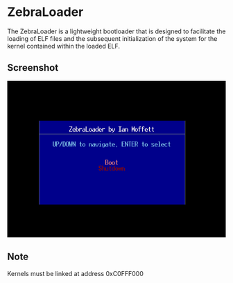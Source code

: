 # ZebraLoader

The ZebraLoader is a lightweight bootloader that is designed to facilitate the loading of ELF files and the subsequent initialization of the system for the kernel contained within the loaded ELF.

## Screenshot
![screenshot](.github/screenshot.png)

## Note
Kernels must be linked at address 0xC0FFF000
